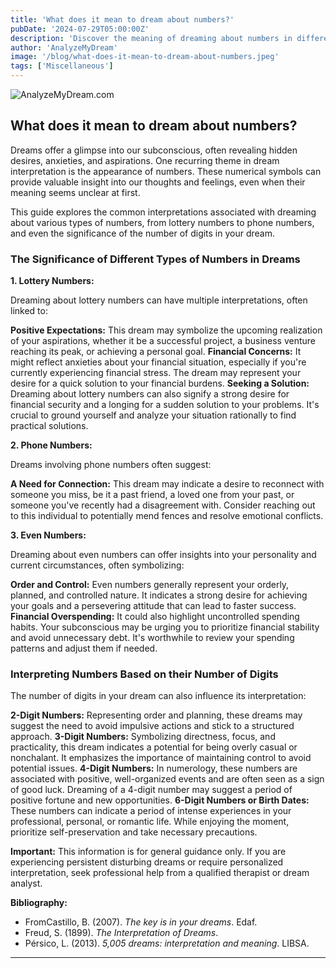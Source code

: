 ```yaml
---
title: 'What does it mean to dream about numbers?'
pubDate: '2024-07-29T05:00:00Z'
description: 'Discover the meaning of dreaming about numbers in different contexts: lottery, telephone, pairs and the number of digits.'
author: 'AnalyzeMyDream'
image: '/blog/what-does-it-mean-to-dream-about-numbers.jpeg'
tags: ['Miscellaneous']
---
```


![AnalyzeMyDream.com](/blog/what-does-it-mean-to-dream-about-numbers.jpeg)

## What does it mean to dream about numbers?

Dreams offer a glimpse into our subconscious, often revealing hidden desires, anxieties, and aspirations.  One recurring theme in dream interpretation is the appearance of numbers. These numerical symbols can provide valuable insight into our thoughts and feelings, even when their meaning seems unclear at first. 

This guide explores the common interpretations associated with dreaming about various types of numbers, from lottery numbers to phone numbers, and even the significance of the number of digits in your dream.

### The Significance of Different Types of Numbers in Dreams

**1. Lottery Numbers:**

Dreaming about lottery numbers can have multiple interpretations, often linked to:

**Positive Expectations:** This dream may symbolize the upcoming realization of your aspirations, whether it be a successful project, a business venture reaching its peak, or achieving a personal goal.
**Financial Concerns:** It might reflect anxieties about your financial situation, especially if you're currently experiencing financial stress. The dream may represent your desire for a quick solution to your financial burdens.
**Seeking a Solution:**  Dreaming about lottery numbers can also signify a strong desire for financial security and a longing for a sudden solution to your problems.  It's crucial to ground yourself and analyze your situation rationally to find practical solutions. 

**2. Phone Numbers:**

Dreams involving phone numbers often suggest:

**A Need for Connection:** This dream may indicate a desire to reconnect with someone you miss, be it a past friend, a loved one from your past, or someone you've recently had a disagreement with.  Consider reaching out to this individual to potentially mend fences and resolve emotional conflicts.

**3. Even Numbers:**

Dreaming about even numbers can offer insights into your personality and current circumstances, often symbolizing:

**Order and Control:** Even numbers generally represent your orderly, planned, and controlled nature. It indicates a strong desire for achieving your goals and a persevering attitude that can lead to faster success. 
**Financial Overspending:** It could also highlight uncontrolled spending habits. Your subconscious may be urging you to prioritize financial stability and avoid unnecessary debt. It's worthwhile to review your spending patterns and adjust them if needed.

### Interpreting Numbers Based on their Number of Digits

The number of digits in your dream can also influence its interpretation:

**2-Digit Numbers:**  Representing order and planning, these dreams may suggest the need to avoid impulsive actions and stick to a structured approach. 
**3-Digit Numbers:**  Symbolizing directness, focus, and practicality, this dream indicates a potential for being overly casual or nonchalant.  It emphasizes the importance of maintaining control to avoid potential issues.
**4-Digit Numbers:**  In numerology, these numbers are associated with positive, well-organized events and are often seen as a sign of good luck.  Dreaming of a 4-digit number may suggest a period of positive fortune and new opportunities. 
**6-Digit Numbers or Birth Dates:** These numbers can indicate a period of intense experiences in your professional, personal, or romantic life.  While enjoying the moment, prioritize self-preservation and take necessary precautions.

**Important:** 
This information is for general guidance only.  If you are experiencing persistent disturbing dreams or require personalized interpretation, seek professional help from a qualified therapist or dream analyst. 

**Bibliography:**

* FromCastillo, B. (2007). *The key is in your dreams*. Edaf.
* Freud, S. (1899). *The Interpretation of Dreams*.
* Pérsico, L. (2013). *5,005 dreams: interpretation and meaning*. LIBSA.

---